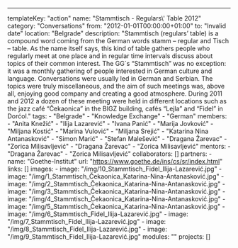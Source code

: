 ---
  templateKey: "action"
  name: "Stammtisch - Regulars\\' Table 2012"
  category: "Conversations"
  from: "2012-01-01T00:00:00+01:00"
  to: "Invalid date"
  location: "Belgrade"
  description: "Stammtisch (regulars’ table) is a compound word coming from the German words stamm – regular and Tisch – table. As the name itself says, this kind of table gathers people who regularly meet at one place and in regular time intervals discuss about topics of their common interest. The GG´s “Stammtischˮ was no exception: it was a monthly gathering of people interested in German culture and language. Conversations were usually led in German and Serbian. The topics were truly miscellaneous, and the aim of such meetings was, above all, enjoying good company and creating a good atmosphere. During 2011 and 2012 a dozen of these meeting were held in different locations such as the jazz café “Čekaonica” in the BIGZ building, cafés “Lejla” and “Fidel” in Dorćol."
  tags: 
    - "Belgrade"
    - "Knowledge Exchange"
    - "German"
  members: 
    - "Anita Knežić"
    - "Ilija Lazarević"
    - "Ivana Panić"
    - "Marija Jovković"
    - "Miljana Kostić"
    - "Marina Vulović"
    - "Miljana Srejić"
    - "Katarina Nina Antanasković"
    - "Simon Marić"
    - "Stefan Malešević"
    - "Dragana Žarevac"
    - "Zorica Milisavljević"
    - "Dragana Žarevac"
    - "Zorica Milisavljević"
  mentors: 
    - "Dragana Žarevac"
    - "Zorica Milisavljević"
  collaborators: []
  partners: 
    - 
      name: "Goethe-Institut"
      url: "https://www.goethe.de/ins/cs/sr/index.html"
  links: []
  images: 
    - 
      image: "/img/10_Stammtisch_Fidel_Ilija-Lazarević.jpg"
    - 
      image: "/img/1_Stammtisch_Čekaonica_Katarina-Nina-Antanasković.jpg"
    - 
      image: "/img/2_Stammtisch_Čekaonica_Katarina-Nina-Antanasković.jpg"
    - 
      image: "/img/3_Stammtisch_Čekaonica_Katarina-Nina-Antanasković.jpg"
    - 
      image: "/img/4_Stammtisch_Čekaonica_Katarina-Nina-Antanasković.jpg"
    - 
      image: "/img/5_Stammtisch_Čekaonica_Katarina-Nina-Antanasković.jpg"
    - 
      image: "/img/6_Stammtisch_Fidel_Ilija-Lazarević.jpg"
    - 
      image: "/img/7_Stammtisch_Fidel_Ilija-Lazarević.jpg"
    - 
      image: "/img/8_Stammtisch_Fidel_Ilija-Lazarević.jpg"
    - 
      image: "/img/9_Stammtisch_Fidel_Ilija-Lazarević.jpg"
  modules: ""
  projects: []

